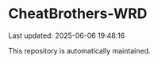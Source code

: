 # CheatBrothers-WRD

Last updated: 2025-06-06 19:48:16

This repository is automatically maintained.
